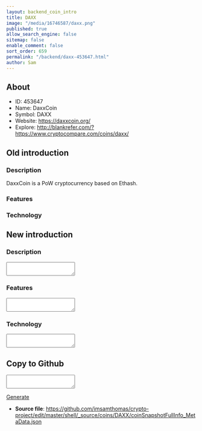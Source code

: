 ```yaml
---
layout: backend_coin_intro
title: DAXX
image: "/media/16746587/daxx.png"
published: true
allow_search_engine: false
sitemap: false
enable_comment: false
sort_order: 659
permalink: "/backend/daxx-453647.html"
author: Sam
---
```


## About

- ID: 453647
- Name: DaxxCoin
- Symbol: DAXX
- Website: https://daxxcoin.org/
- Explore: http://blankrefer.com/?https://www.cryptocompare.com/coins/daxx/


## Old introduction

### Description

<p>DaxxCoin is a PoW cryptocurrency based on Ethash.</p>

### Features


### Technology




## New introduction


### Description
<textarea id="meta_description" name="description"></textarea>

### Features
<textarea id="meta_features" name="features"></textarea>

### Technology
<textarea id="meta_technology" name="technology"></textarea>


## Copy to Github

<textarea id="coinsnapshotfullinfo_metadata"></textarea>

<a href="#gen" onclick="generateMetaDatJson()">Generate</a>

- **Source file**: <a href="https://github.com/imsamthomas/crypto-project/edit/master/shell/_source/coins/DAXX/coinSnapshotFullInfo_MetaData.json">https://github.com/imsamthomas/crypto-project/edit/master/shell/_source/coins/DAXX/coinSnapshotFullInfo_MetaData.json</a>

